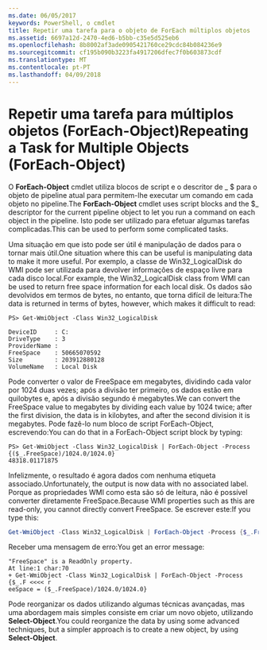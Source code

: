 ```yaml
---
ms.date: 06/05/2017
keywords: PowerShell, o cmdlet
title: Repetir uma tarefa para o objeto de ForEach múltiplos objetos
ms.assetid: 6697a12d-2470-4ed6-b5bb-c35e5d525eb6
ms.openlocfilehash: 8b8002af3ade0905421760ce29cdc84b084236e9
ms.sourcegitcommit: cf195b090b3223fa4917206dfec7f0b603873cdf
ms.translationtype: MT
ms.contentlocale: pt-PT
ms.lasthandoff: 04/09/2018
---
```

# <a name="repeating-a-task-for-multiple-objects-foreach-object"></a><span data-ttu-id="4add4-103">Repetir uma tarefa para múltiplos objetos (ForEach-Object)</span><span class="sxs-lookup"><span data-stu-id="4add4-103">Repeating a Task for Multiple Objects (ForEach-Object)</span></span>

<span data-ttu-id="4add4-104">O **ForEach-Object** cmdlet utiliza blocos de script e o descritor de _ $ para o objeto de pipeline atual para permitem-lhe executar um comando em cada objeto no pipeline.</span><span class="sxs-lookup"><span data-stu-id="4add4-104">The **ForEach-Object** cmdlet uses script blocks and the $_ descriptor for the current pipeline object to let you run a command on each object in the pipeline.</span></span> <span data-ttu-id="4add4-105">Isto pode ser utilizado para efetuar algumas tarefas complicadas.</span><span class="sxs-lookup"><span data-stu-id="4add4-105">This can be used to perform some complicated tasks.</span></span>

<span data-ttu-id="4add4-106">Uma situação em que isto pode ser útil é manipulação de dados para o tornar mais útil.</span><span class="sxs-lookup"><span data-stu-id="4add4-106">One situation where this can be useful is manipulating data to make it more useful.</span></span> <span data-ttu-id="4add4-107">Por exemplo, a classe de Win32_LogicalDisk do WMI pode ser utilizada para devolver informações de espaço livre para cada disco local.</span><span class="sxs-lookup"><span data-stu-id="4add4-107">For example, the Win32_LogicalDisk class from WMI can be used to return free space information for each local disk.</span></span> <span data-ttu-id="4add4-108">Os dados são devolvidos em termos de bytes, no entanto, que torna difícil de leitura:</span><span class="sxs-lookup"><span data-stu-id="4add4-108">The data is returned in terms of bytes, however, which makes it difficult to read:</span></span>

```
PS> Get-WmiObject -Class Win32_LogicalDisk

DeviceID     : C:
DriveType    : 3
ProviderName :
FreeSpace    : 50665070592
Size         : 203912880128
VolumeName   : Local Disk
```

<span data-ttu-id="4add4-109">Pode converter o valor de FreeSpace em megabytes, dividindo cada valor por 1024 duas vezes; após a divisão ter primeiro, os dados estão em quilobytes e, após a divisão segundo é megabytes.</span><span class="sxs-lookup"><span data-stu-id="4add4-109">We can convert the FreeSpace value to megabytes by dividing each value by 1024 twice; after the first division, the data is in kilobytes, and after the second division it is megabytes.</span></span> <span data-ttu-id="4add4-110">Pode fazê-lo num bloco de script ForEach-Object, escrevendo:</span><span class="sxs-lookup"><span data-stu-id="4add4-110">You can do that in a ForEach-Object script block by typing:</span></span>

```
PS> Get-WmiObject -Class Win32_LogicalDisk | ForEach-Object -Process {($_.FreeSpace)/1024.0/1024.0}
48318.01171875
```

<span data-ttu-id="4add4-111">Infelizmente, o resultado é agora dados com nenhuma etiqueta associado.</span><span class="sxs-lookup"><span data-stu-id="4add4-111">Unfortunately, the output is now data with no associated label.</span></span> <span data-ttu-id="4add4-112">Porque as propriedades WMI como esta são só de leitura, não é possível converter diretamente FreeSpace.</span><span class="sxs-lookup"><span data-stu-id="4add4-112">Because WMI properties such as this are read-only, you cannot directly convert FreeSpace.</span></span> <span data-ttu-id="4add4-113">Se escrever este:</span><span class="sxs-lookup"><span data-stu-id="4add4-113">If you type this:</span></span>

```powershell
Get-WmiObject -Class Win32_LogicalDisk | ForEach-Object -Process {$_.FreeSpace = ($_.FreeSpace)/1024.0/1024.0}
```

<span data-ttu-id="4add4-114">Receber uma mensagem de erro:</span><span class="sxs-lookup"><span data-stu-id="4add4-114">You get an error message:</span></span>

```output
"FreeSpace" is a ReadOnly property.
At line:1 char:70
+ Get-WmiObject -Class Win32_LogicalDisk | ForEach-Object -Process {$_.F <<<< r
eeSpace = ($_.FreeSpace)/1024.0/1024.0}
```

<span data-ttu-id="4add4-115">Pode reorganizar os dados utilizando algumas técnicas avançadas, mas uma abordagem mais simples consiste em criar um novo objeto, utilizando **Select-Object**.</span><span class="sxs-lookup"><span data-stu-id="4add4-115">You could reorganize the data by using some advanced techniques, but a simpler approach is to create a new object, by using **Select-Object**.</span></span>